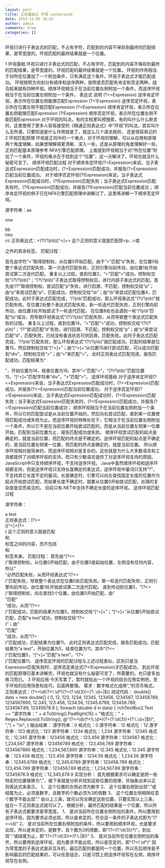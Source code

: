 ```yaml
---
layout: post
title: 正则基础之 环视 Lookaround
date: 2014-12-05 16:42
author: admin
comments: true
categories: []
---
```

环视只进行子表达式的匹配，不占有字符，匹配到的内容不保存到最终的匹配结果，是零宽度的。环视匹配的最终结果就是一个位置。

 

1       环视基础
环视只进行子表达式的匹配，不占有字符，匹配到的内容不保存到最终的匹配结果，是零宽度的。环视匹配的最终结果就是一个位置。
环视的作用相当于对所在位置加了一个附加条件，只有满足这个条件，环视子表达式才能匹配成功。
环视按照方向划分有顺序和逆序两种，按照是否匹配有肯定和否定两种，组合起来就有四种环视。顺序环视相当于在当前位置右侧附加一个条件，而逆序环视相当于在当前位置左侧附加一个条件。
表达式
说明
(?<=Expression)
逆序肯定环视，表示所在位置左侧能够匹配Expression
(?<!Expression)
逆序否定环视，表示所在位置左侧不能匹配Expression
(?=Expression)
顺序肯定环视，表示所在位置右侧能够匹配Expression
(?!Expression)
顺序否定环视，表示所在位置右侧不能匹配Expression
 对于环视的叫法，有的文档里叫预搜索，有的叫什么什么断言的，这里使用了更多人容易接受的《精通正则表达式》中“环视”的叫法，其实叫什么无所谓，只要知道是什么作用就是了，就这么几个语法规则， 还是很容易记的
2       环视匹配原理
 环视是正则中的一个难点，对于环视的理解，可以从应用和原理两个角度理解，如果想理解得更清晰、深入一些，还是从原理的角度理解好一些，正则匹配基本原理参考 NFA引擎匹配原理。
上面提到环视相当于对“所在位置”附加了一个条件，环视的难点在于找到这个“位置”，这一点解决了，环视也就没什么秘密可言了。
顺序环视匹配过程
对于顺序肯定环视(?=Expression)来说，当子表达式Expression匹配成功时，(?=Expression)匹配成功，并报告(?=Expression)匹配当前位置成功。
对于顺序否定环视(?!Expression)来说，当子表达式Expression匹配成功时，(?!Expression)匹配失败；当子表达式Expression匹配失败时，(?!Expression)匹配成功，并报告(?!Expression)匹配当前位置成功；
顺序肯定环视的例子已在NFA引擎匹配原理中讲解过了，这里再讲解一下顺序否定环视。
 

源字符串：aa<p>one</p>bb<div>two</div>cc
正则表达式：<(?!/?p\b)[^>]+>
这个正则的意义就是匹配除<p…>或</p>之外的其余标签。
匹配过程：

首先由字符“<”取得控制权，从位置0开始匹配，由于“<”匹配“a”失败，在位置0处整个表达式匹配失败，第一次迭代匹配失败，正则引擎向前传动，由位置1处开始尝试第二次迭代匹配。
重复以上过程，直到位置2，“<”匹配“<”成功，控制权交给“(?!/?p\b)”；“(?!/?p\b)”子表达式取得控制权后，进行内部子表达式的匹配。首先由“/?”取得控制权，尝试匹配“p”失败，进行回溯，不匹配，控制权交给“p”；由“p”来尝试匹配“p”，匹配成功，控制权交给“\b”；由“\b”来尝试匹配位置4，匹配成功。此时子表达式匹配完成，“/?p\b”匹配成功，那么环视表达式“(?!/?p\b)”就匹配失败。在位置2处整个表达式匹配失败，新一轮迭代匹配失败，正则引擎向前传动，由位置3处开始尝试下一轮迭代匹配。
在位置8处也会遇到一轮“/?p\b”匹配“/p”成功，而导致环视表达式“(?!/?p\b)”匹配失败，从而导致整个表达式匹配失败的过程。
重复以上过程，直到位置14，“<”匹配“<”成功，控制权交给“(?!/?p\b)”；“/?”尝试匹配“d”失败，进行回溯，不匹配，控制权交给“p”；由“p”来尝试匹配“d”，匹配失败，已经没有备选状态可供回溯，匹配失败。此时子表达式匹配完成，“/?p\b”匹配失败，那么环视表达式“(?!/?p\b)”就匹配成功。匹配的结果是位置15，然后控制权交给“[^>]+”；由“[^>]+”从位置15进行尝试匹配，可以成功匹配到“div”，控制权交给“>”；由“>”来匹配“>”。
此时正则表达式匹配完成，报告匹配成功。匹配结果为“<div>”，开始位置为14，结束位置为19。其中“<”匹配“<”，“(?!/?p\b)”匹配位置15，“[^>]+”匹配字符串“div”，“>”匹配“>”。
逆序环视基础
对于逆序肯定环视(?<=Expression)来说，当子表达式Expression匹配成功时，(?<=Expression)匹配成功，并报告(?<=Expression)匹配当前位置成功。
对于逆序否定环视(?<!Expression)来说，当子表达式Expression匹配成功时，(?<!Expression)匹配失败；当子表达式Expression匹配失败时，(?<!Expression)匹配成功，并报告(?<!Expression)匹配当前位置成功；
顺序环视相当于在当前位置右侧附加一个条件，所以它的匹配尝试是从当前位置开始的，然后向右尝试匹配，直到某一位置使得匹配成功或失败为止。而逆序环视的特殊处在于，它相当于在当前位置左侧附加一个条件，所以它不是在当前位置开始尝试匹配的，而是从当前位置左侧某一位置开始，匹配到当前位置为止，报告匹配成功或失败。
顺序环视尝试匹配的起点是确定的，就是当前位置，而匹配的终点是不确定的。逆序环视匹配的起点是不确定的，是当前位置左侧某一位置，而匹配的终点是确定的，就是当前位置。
所以顺序环视相对是简单的，而逆序环视相对是复杂的。这也就是为什么大多数语言和工具都提供了对顺序环视的支持，而只有少数语言提供了对逆序环视支持的原因。
JavaScript中只支持顺序环视，不支持逆序环视。
Java中虽然顺序环视和逆序环视都支持，但是逆序环视只支持长度确定的表达式，逆序环视中量词只支持“?”，不支持其它长度不定的量词。长度确定时，引擎可以向左查找固定长度的位置作为起点开始尝试匹配，而如果长度不确定时，就要从位置0开始尝试匹配，处理的复杂度是显而易见的。
目前只有.NET中支持不确定长度的逆序环视。
逆序环视匹配过程

源字符串：<div>a test</div>
正则表达式：(?<=<div>)[^<]+(?=</div>)
这个正则的意义就是匹配<div>和</div>标签之间的内容，而不包括<div>和</div>标签本身。
匹配过程：
首先由“(?<=<div>)”取得控制权，从位置0开始匹配，由于位置0是起始位置，左侧没有任何内容，所以“<div>”必然匹配失败，从而环视表达式“(?<=<div>)”匹配失败，导致整个表达式在位置0处匹配失败。第一轮迭代匹配失败，正则引擎向前传动，由位置1处开始尝试第二次迭代匹配。
直到传动到位置5，“(?<=<div>)”取得控制权，向左查找5个位置，由位置0开始匹配，由“<div>”匹配“<div>”成功，从而“(?<=<div>)”匹配成功，匹配的结果为位置5，控制权交给“[^<]+”；“[^<]+”从位置5开始尝试匹配，匹配“a test”成功，控制权交给“(?=</div>)”；由“</div>”匹配“</div>”成功，从而“(?=</div>)”匹配成功，匹配结果为位置11。
此时正则表达式匹配完成，报告匹配成功。匹配结果为“a test”，开始位置为5，结束位置为11。其中“(?<=<div>)”匹配位置5，“[^<]+”匹配“a test”，“(?=</div>)”匹配位置11。
逆序否定环视的匹配过程与上述过程类似，区别只是当Expression匹配失败时，逆序否定表达式(?<!Expression)才匹配成功。
到此环视的匹配原理已基本讲解完，环视也就没有什么秘密可言了，所需要的，也只是多加练习而已。
3       环视应用
今天写累了，暂时就给出一个环视的综合应用实例吧，至于环视的应用场景和技巧，后面再整理。
需求：数字格式化成用“,”的货币格式。
正则表达式：(?<=\d)(?<!\.\d*)(?=(?:\d{3})+(?:\.\d+|$))
测试代码：
double[] data = new double[] { 0, 12, 123, 1234, 12345, 123456, 1234567, 123456789, 1234567890, 12.345, 123.456, 1234.56, 12345.6789, 123456.789, 1234567.89, 12345678.9 };
foreach (double d in data)
{
    richTextBox2.Text += "源字符串：" + d.ToString().PadRight(15) + "格式化：" + Regex.Replace(d.ToString(), @"(?<=\d)(?<!\.\d*)(?=(?:\d{3})+(?:\.\d+|$))", ",") + "\n";
}
输出结果：
源字符串：0              格式化：0
源字符串：12             格式化：12
源字符串：123            格式化：123
源字符串：1234           格式化：1,234
源字符串：12345          格式化：12,345
源字符串：123456         格式化：123,456
源字符串：1234567        格式化：1,234,567
源字符串：123456789      格式化：123,456,789
源字符串：1234567890     格式化：1,234,567,890
源字符串：12.345         格式化：12.345
源字符串：123.456        格式化：123.456
源字符串：1234.56        格式化：1,234.56
源字符串：12345.6789     格式化：12,345.6789
源字符串：123456.789     格式化：123,456.789
源字符串：1234567.89     格式化：1,234,567.89
源字符串：12345678.9     格式化：12,345,678.9
实现分析：
首先根据需求可以确定是把一些特定的位置替换为“,”，接下来就是分析并找到这些位置的规律，并抽象出来以正则表达式来表示。
1、   这个位置的左侧必须为数字
2、   这个位置右侧到出现“.”或结尾为止，必须是数字，且数字的个数必须为3的倍数
3、   这个位置左侧相隔任意个数字不能出现“.”
由以上三条，就可以完全确定这些位置，只要实现以上三条，组合一下正则表达式就可以了。
根据分析，最终匹配的结果是一个位置，所以所有子表达式都要求是零宽度。
1、   是对当前所在位置左侧附加的条件，所以要用到逆序环视，因为要求必须出现，所以是肯定的，符合这一条件的子表达式即为“(?<=\d)”
2、   是对当前所在位置右侧附加的条件，所以要用到顺序环视，也是要求出现，所以是肯定的，是数字，且个数为3的倍数，即“(?=(?:\d{3})*)”，到出现“.”或结尾为止，即“(?=(?:\d{3})*(?:\.|$))”
3、   是对当前所在位置左侧附加的条件，所以要用到逆序环视，因为要求不能出现，所以是否定的，即“(?<!\.\d*)”
因为零宽度的子表达式是非互斥的，最后匹配的都是同一个位置，所以先后顺序是不影响最后的匹配结果的，可以任意组合，只是习惯上把逆序环视写在左侧，顺序环视写在右侧。
